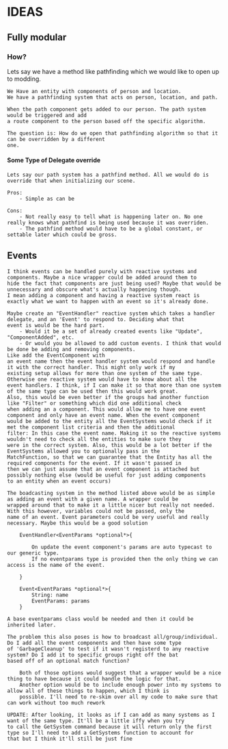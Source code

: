 # IDEAS

## Fully modular

### How?

Lets say we have a method like pathfinding which we would like to open up to modding. 

    We Have an entity with components of person and location.
    We have a pathfinding system that acts on person, location, and path.

    When the path component gets added to our person. The path system would be triggered and add
    a route component to the person based off the specific algorithm.

    The question is: How do we open that pathfinding algorithm so that it can be overridden by a different
    one.

#### Some Type of Delegate override

    Lets say our path system has a pathfind method. All we would do is override that when initializing our scene.

    Pros:
        - Simple as can be

    Cons:
        - Not really easy to tell what is happening later on. No one really knows what pathfind is being used because it was overriden.
        - The pathfind method would have to be a global constant, or settable later which could be gross.

## Events

    I think events can be handled purely with reactive systems and components. Maybe a nice wrapper could be added around them to 
    hide the fact that components are just being used? Maybe that would be unnecessary and obscure what's actually happening though.
    I mean adding a component and having a reactive system react is exactly what we want to happen with an event so it's already done.
    
    Maybe create an "EventHandler" reactive system which takes a handler delegate, and an 'Event' to respond to. Deciding what that
    event is would be the hard part. 
        - Would it be a set of already created events like "Update", "ComponentAdded", etc. 
        - Or would you be allowed to add custom events. I think that would be done be adding and removing components. 
    Like add the EventComponent with
    an event name then the event handler system would respond and handle it with the correct handler. This might only work if my
    existing setup allows for more than one system of the same type. Otherwise one reactive system would have to know about all the
    event handlers. I think, if I can make it so that more than one system of the same type can be used then this would work great.
    Also, this would be even better if the groups had another function like "Filter" or something which did one additional check
    when adding an a component. This would allow me to have one event component and only have an event name. When the event component
    would be added to the entity all the EventSystems would check if it met the component list criteria and then the additional
    filter: In this case the event name. Making it so the reactive systems wouldn't need to check all the entities to make sure they
    were in the correct system. Also, this would be a lot better if the EventSystems allowed you to optionally pass in the 
    MatchFunction, so that we can guarantee that the Entity has all the required components for the event. If it wasn't passed in
    then we can just assume that an event component is attached but possibly nothing else (would be useful for just adding components
    to an entity when an event occurs)

    The boadcasting system in the method listed above would be as simple as adding an event with a given name. A wrapper could be 
    wrapped around that to make it a little nicer but really not needed. With this however, variables could not be passed, only the
    name of an event. Event parameters could be very useful and really necessary. Maybe this would be a good solution

        EventHandler<EventParams *optional*>{
            
            On update the event component's params are auto typecast to our generic type.
            If no eventparams type is provided then the only thing we can access is the name of the event.

        }

        Event<EventParams *optional*>{
            String: name
            EventParams: params
        }

    A base eventparams class would be needed and then it could be inherited later.

    The problem this also poses is how to broadcast all/group/individual. Do I add all the event components and then have some type
    of 'GarbageCleanup' to test if it wasn't registerd to any reactive system? Do I add it to specific groups right off the bat
    based off of an optional match function? 
    
        Both of those options would suggest that a wrapper would be a nice thing to have because it could handle the logic for that.
        Another option would be to include enough power into my systems to allow all of these things to happen, which I think is
        possible. I'll need to re-skim over all my code to make sure that can work without too much rework

    UPDATE: After looking, it looks as if I can add as many systems as I want of the same type. It'll be a little iffy when you try
    to call the GetSystem command because it will return only the first type so I'll need to add a GetSystems function to account for
    that but I think it'll still be just fine




